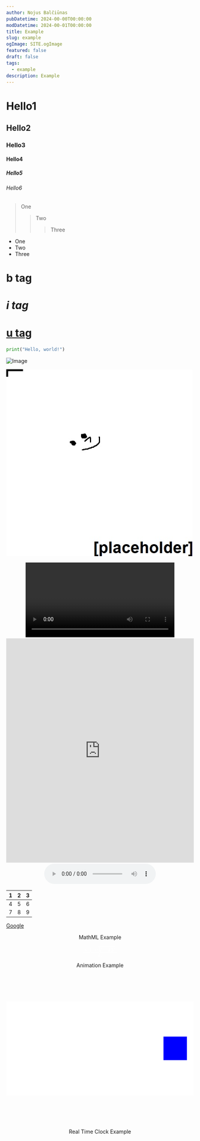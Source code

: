```yaml
---
author: Nojus Balčiūnas
pubDatetime: 2024-00-00T00:00:00
modDatetime: 2024-00-01T00:00:00
title: Example
slug: example
ogImage: SITE.ogImage
featured: false
draft: false
tags:
  - example
description: Example
---
```


# Hello1
## Hello2
### Hello3
#### Hello4
##### Hello5
###### Hello6

> One
>> Two
>>> Three

- One
- Two
- Three

# <b>b tag</b>
# <i>i tag</i>
# <u>u tag</u>

```py
print("Hello, world!")
```

![Image](@assets/images/logo.jpg)

![something](../../assets/images/logo.jpg)

<center>
    <video width="400" height="auto" controls>
      <source src="/src/assets/images/heavy-lift-quadcopter/1.mp4" type="video/mp4">
    </video>
</center>

<iframe width="100%" height="600" frameborder="0" scrolling="no" marginheight="0" marginwidth="0" src="https://maps.google.com/maps?width=100%25&amp;height=600&amp;hl=en&amp;q=+(Panev%C4%97%C5%BEys)&amp;t=&amp;z=12&amp;ie=UTF8&amp;iwloc=B&amp;output=embed"><a href="https://www.gps.ie/">gps vehicle tracker</a></iframe>

<center>
    <audio controls>
      <source src="/src/assets/images/example/example.mp3" type="audio/mpeg">
    </audio>
</center>

| 1 | 2 | 3 |
|---|---|---|
| 4 | 5 | 6 |
| 7 | 8 | 9 |

[Google](https://www.google.com)

<center>
    <p>MathML Example</p>
    <div style="font-size: 1.5em; font-weight: 300; color: #ffffff;">
        <math xmlns="http://www.w3.org/1998/Math/MathML">
            <mfrac>
                <mrow>
                    <mo>-</mo>
                    <mi>b</mi>
                    <mo>±</mo>
                    <msqrt>
                        <mrow> 
                            <msup>
                                <mi>b</mi>
                                <mn>2</mn>
                            </msup>
                            <mo>-</mo>
                            <mn>4</mn>
                            <mo>&#8290;</mo>
                            <mi>a</mi>
                            <mo>&#8290;</mo>
                            <mi>c</mi> 
                        </mrow>
                    </msqrt>
                </mrow>
                <mrow>
                    <mn>2</mn>
                    <mo>&#8290;</mo>
                    <mi>a</mi>
                </mrow>
            </mfrac>
        </math>
    </div>
</center>

<center>
    <p>Animation Example</p>
    <svg width="100%" height="400" viewBox="0 0 800 400" xmlns="http://www.w3.org/2000/svg" style="display:block; width:100%; height:400px;">
        <rect width="800" height="400" fill="white" />
        <rect x="0" y="150" width="100" height="100" fill="blue">
            <animate 
                attributeName="x" 
                from="0" 
                to="700" 
                dur="2s" 
                begin="0s" 
                repeatCount="indefinite" />
        </rect>
    </svg>
</center>

<center>
    <p>Real Time Clock Example</p>
    <div id="clock" style="font-size: 1.5em; color: #ffffff;"></div>
    <script>
        function updateClock(){
            const now = new Date();
            const hours = String(now.getHours()).padStart(2, '0');
            const minutes = String(now.getMinutes()).padStart(2, '0');
            const seconds = String(now.getSeconds()).padStart(2, '0');
            document.getElementById('clock').textContent = `${hours}:${minutes}:${seconds}`;
        }
        setInterval(updateClock, 1000);
        updateClock();
    </script>
</center>
